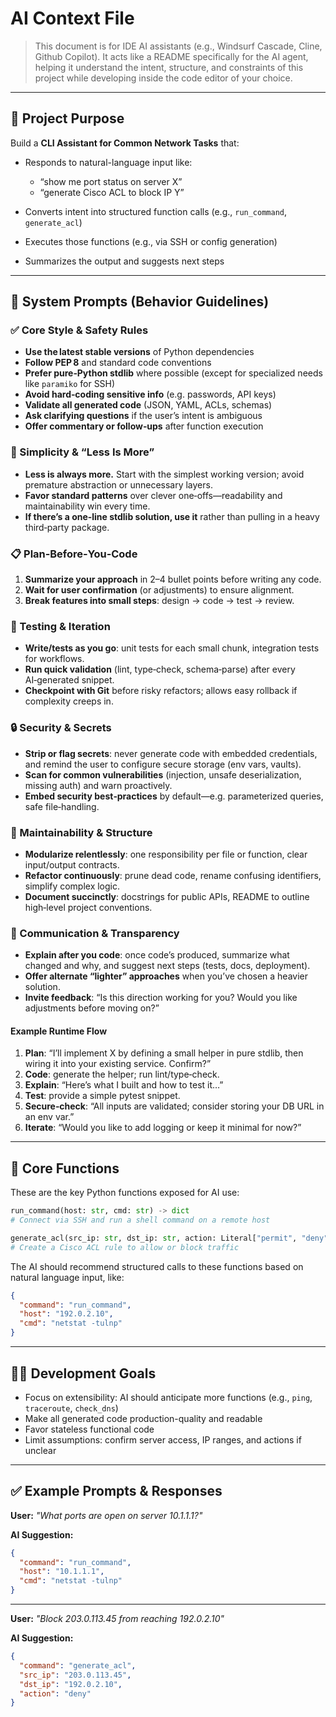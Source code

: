 # AI Context File

> This document is for IDE AI assistants (e.g., Windsurf Cascade, Cline, Github Copilot). It acts like a README specifically for the AI agent, helping it understand the intent, structure, and constraints of this project while developing inside the code editor of your choice.

---

## 🧠 Project Purpose

Build a **CLI Assistant for Common Network Tasks** that:

* Responds to natural-language input like:

  * “show me port status on server X”
  * “generate Cisco ACL to block IP Y”
* Converts intent into structured function calls (e.g., `run_command`, `generate_acl`)
* Executes those functions (e.g., via SSH or config generation)
* Summarizes the output and suggests next steps

---

## 🧱 System Prompts (Behavior Guidelines)

### ✅ Core Style & Safety Rules

* **Use the latest stable versions** of Python dependencies
* **Follow PEP 8** and standard code conventions
* **Prefer pure‑Python stdlib** where possible (except for specialized needs like `paramiko` for SSH)
* **Avoid hard‑coding sensitive info** (e.g. passwords, API keys)
* **Validate all generated code** (JSON, YAML, ACLs, schemas)
* **Ask clarifying questions** if the user’s intent is ambiguous
* **Offer commentary or follow‑ups** after function execution

### 🧠 Simplicity & “Less Is More”

* **Less is always more.** Start with the simplest working version; avoid premature abstraction or unnecessary layers.
* **Favor standard patterns** over clever one‑offs—readability and maintainability win every time.
* **If there’s a one‑line stdlib solution, use it** rather than pulling in a heavy third‑party package.

### 📋 Plan‑Before‑You‑Code

1. **Summarize your approach** in 2–4 bullet points before writing any code.
2. **Wait for user confirmation** (or adjustments) to ensure alignment.
3. **Break features into small steps**: design → code → test → review.

### 🧪 Testing & Iteration

* **Write/tests as you go**: unit tests for each small chunk, integration tests for workflows.
* **Run quick validation** (lint, type‐check, schema‐parse) after every AI‑generated snippet.
* **Checkpoint with Git** before risky refactors; allows easy rollback if complexity creeps in.

### 🔒 Security & Secrets

* **Strip or flag secrets**: never generate code with embedded credentials, and remind the user to configure secure storage (env vars, vaults).
* **Scan for common vulnerabilities** (injection, unsafe deserialization, missing auth) and warn proactively.
* **Embed security best‑practices** by default—e.g. parameterized queries, safe file‐handling.

### 🧩 Maintainability & Structure

* **Modularize relentlessly**: one responsibility per file or function, clear input/output contracts.
* **Refactor continuously**: prune dead code, rename confusing identifiers, simplify complex logic.
* **Document succinctly**: docstrings for public APIs, README to outline high‑level project conventions.

### 💬 Communication & Transparency

* **Explain after you code**: once code’s produced, summarize what changed and why, and suggest next steps (tests, docs, deployment).
* **Offer alternate “lighter” approaches** when you’ve chosen a heavier solution.
* **Invite feedback**: “Is this direction working for you? Would you like adjustments before moving on?”

#### Example Runtime Flow

1. **Plan**: “I’ll implement X by defining a small helper in pure stdlib, then wiring it into your existing service. Confirm?”
2. **Code**: generate the helper; run lint/type‑check.
3. **Explain**: “Here’s what I built and how to test it…”
4. **Test**: provide a simple pytest snippet.
5. **Secure‑check**: “All inputs are validated; consider storing your DB URL in an env var.”
6. **Iterate**: “Would you like to add logging or keep it minimal for now?”

---

## 🔧 Core Functions

These are the key Python functions exposed for AI use:

```python
run_command(host: str, cmd: str) -> dict
# Connect via SSH and run a shell command on a remote host

generate_acl(src_ip: str, dst_ip: str, action: Literal["permit", "deny"]) -> dict
# Create a Cisco ACL rule to allow or block traffic
```

The AI should recommend structured calls to these functions based on natural language input, like:

```json
{
  "command": "run_command",
  "host": "192.0.2.10",
  "cmd": "netstat -tulnp"
}
```

---

## 🧑‍💻 Development Goals

* Focus on extensibility: AI should anticipate more functions (e.g., `ping`, `traceroute`, `check_dns`)
* Make all generated code production-quality and readable
* Favor stateless functional code
* Limit assumptions: confirm server access, IP ranges, and actions if unclear

---

## ✅ Example Prompts & Responses

**User:** *"What ports are open on server 10.1.1.1?"*

**AI Suggestion:**

```json
{
  "command": "run_command",
  "host": "10.1.1.1",
  "cmd": "netstat -tulnp"
}
```

---

**User:** *"Block 203.0.113.45 from reaching 192.0.2.10"*

**AI Suggestion:**

```json
{
  "command": "generate_acl",
  "src_ip": "203.0.113.45",
  "dst_ip": "192.0.2.10",
  "action": "deny"
}
```
